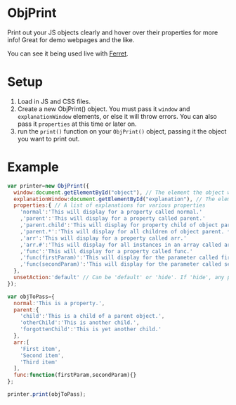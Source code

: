# ObjPrint

Print out your JS objects clearly and hover over their properties for more info! Great for demo webpages and the like.

You can see it being used live with [Ferret](https://ferret.heybard.com/).

# Setup

1. Load in JS and CSS files.
2. Create a new ObjPrint() object. You must pass it `window` and `explanationWindow` elements, or else it will throw errors. You can also pass it `properties` at this time or later on.
3. run the `print()` function on your `ObjPrint()` object, passing it the object you want to print out.

# Example
```js
var printer=new ObjPrint({
  window:document.getElementById("object"), // The element the object will be printed into
  explanationWindow:document.getElementById("explanation"), // The element the explanation will be printed into
  properties:{ // A list of explanations for various properties
    'normal':'This will display for a property called normal.'
    ,'parent':'This will display for a property called parent.'
    ,'parent.child':'This will display for property child of object parent.'
    ,'parent.*':'This will display for all children of object parent. * is a wildcard for any value.'
    ,'arr':'This will display for a property called arr.'
    ,'arr.#':'This will display for all instances in an array called arr. # is a wildcard for any array index.'
    ,'func':'This will display for a property called func.'
    ,'func(firstParam)':'This will display for the parameter called firstParam for a function called func.'
    ,'func(secondParam)':'This will display for the parameter called secondParam for a function called func.'
  },
  unsetAction:'default' // Can be 'default' or 'hide'. If 'hide', any property without information to call on will be hidden.
});

var objToPass={
  normal:'This is a property.',
  parent:{
    'child':'This is a child of a parent object.',
    'otherChild':'This is another child.',
    'forgottenChild':'This is yet another child.'
  },
  arr:[
    'First item',
    'Second item',
    'Third item'
  ],
  func:function(firstParam,secondParam){}
};

printer.print(objToPass);
```
